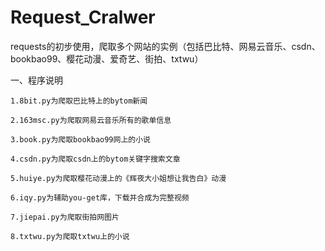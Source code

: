 # Request_Cralwer
requests的初步使用，爬取多个网站的实例（包括巴比特、网易云音乐、csdn、bookbao99、樱花动漫、爱奇艺、街拍、txtwu）

一、程序说明
    
    1.8bit.py为爬取巴比特上的bytom新闻

    2.163msc.py为爬取网易云音乐所有的歌单信息

    3.book.py为爬取bookbao99网上的小说

    4.csdn.py为爬取csdn上的bytom关键字搜索文章

    5.huiye.py为爬取樱花动漫上的《辉夜大小姐想让我告白》动漫

    6.iqy.py为辅助you-get库，下载并合成为完整视频

    7.jiepai.py为爬取街拍网图片

    8.txtwu.py为爬取txtwu上的小说
